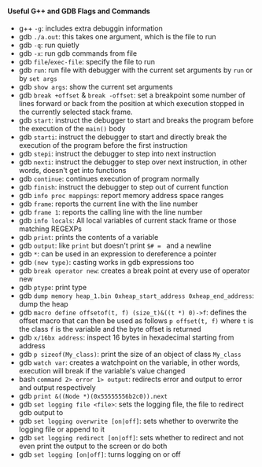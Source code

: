 #### Useful G++ and GDB Flags and Commands

- g++ `-g`: includes extra debuggin information
- gdb `./a.out`: this takes one argument, which is the file to run
- gdb `-q`: run quietly
- gdb `-x`: run gdb commands from file
- gdb `file`/`exec-file`: specify the file to run
- gdb `run`: run file with debugger with the current set arguments by `run` or by `set args`
- gdb `show args`: show the current set arguments
- gdb `break +offset` & `break -offset`: set a breakpoint some number of lines forward or back from the position at which execution stopped in the currently selected stack frame.
- gdb `start`: instruct the debugger to start and breaks the program before the execution of the `main()` body
- gdb `starti`: instruct the debugger to start and directly break the execution of the program before the first instruction
- gdb `stepi`: instruct the debugger to step into next instruction
- gdb `nexti`: instruct the debugger to step over next instruction, in other words, doesn't get into functions
- gdb `continue`: continues execution of program normally
- gdb `finish`: instruct the debugger to step out of current function
- gdb `info proc mappings`: report memory address space ranges
- gdb `frame`: reports the current line with the line number
- gdb `frame 1`: reports the calling line with the line number
- gdb `info locals`: All local variables of current stack frame or those matching REGEXPs
- gdb `print`: prints the contents of a variable
- gdb `output`: like `print` but doesn't print `$# = ` and a newline
- gdb `*`: can be used in an expression to dereference a pointer
- gdb `(new type)`: casting works in gdb expressions too
- gdb `break operator new`: creates a break point at every use of operator new
- gdb `ptype`: print type
- gdb `dump memory heap_1.bin 0xheap_start_address 0xheap_end_address`: dump the heap
- gdb `macro define offsetof(t, f) (size_t)&((t *) 0)->f`: defines the offset macro that can then be used as follows `p offset(t, f)` where `t` is the class `f` is the variable and the byte offset is returned
- gdb `x/16bx address`: inspect 16 bytes in hexadecimal starting from address
- gdb `p sizeof(My_class)`: print the size of an object of class `My_class`
- gdb `watch var`: creates a watchpoint on the variable, in other words, execution will break if the variable's value changed
- bash `command 2> error 1> output`: redirects error and output to error and output respectively
- gdb `print &((Node *)(0x55555556b2c0)).next`
- gdb `set logging file <file>`: sets the logging file, the file to redirect gdb output to
- gdb `set logging overwrite [on|off]`: sets whether to overwrite the logging file or append to it
- gdb `set logging redirect [on|off]`: sets whether to redirect and not even print the output to the screen or do both
- gdb `set logging [on|off]`: turns logging on or off
